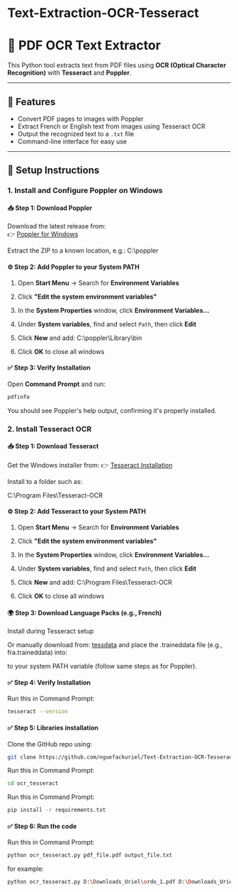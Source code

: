 # Text-Extraction-OCR-Tesseract


# 📝 PDF OCR Text Extractor 

This Python tool extracts text from PDF files using **OCR (Optical Character Recognition)** with **Tesseract** and **Poppler**.

---

## 🚀 Features

- Convert PDF pages to images with Poppler
- Extract French or English text from images using Tesseract OCR
- Output the recognized text to a `.txt` file
- Command-line interface for easy use

---

## 🔧 Setup Instructions

### 1. Install and Configure Poppler on Windows

#### 📥 Step 1: Download Poppler

Download the latest release from:  
👉 [Poppler for Windows](https://github.com/oschwartz10612/poppler-windows/releases/)

Extract the ZIP to a known location, e.g.: C:\poppler


#### ⚙️ Step 2: Add Poppler to your System PATH

1. Open **Start Menu** → Search for **Environment Variables**  
2. Click **"Edit the system environment variables"**  
3. In the **System Properties** window, click **Environment Variables...**  
4. Under **System variables**, find and select `Path`, then click **Edit**  
5. Click **New** and add: C:\poppler\Library\bin

6. Click **OK** to close all windows

#### ✅ Step 3: Verify Installation

Open **Command Prompt** and run:

```bash
pdfinfo
```
You should see Poppler's help output, confirming it's properly installed.


### 2. Install Tesseract OCR
#### 📥 Step 1: Download Tesseract
Get the Windows installer from:
👉 [Tesseract Installation](https://docs.coro.net/featured/agent/install-tesseract-windows/)

Install to a folder such as:

C:\Program Files\Tesseract-OCR

#### ⚙️ Step 2: Add Tesseract to your System PATH

1. Open **Start Menu** → Search for **Environment Variables**  
2. Click **"Edit the system environment variables"**  
3. In the **System Properties** window, click **Environment Variables...**  
4. Under **System variables**, find and select `Path`, then click **Edit**  
5. Click **New** and add: C:\Program Files\Tesseract-OCR

6. Click **OK** to close all windows

#### 🌍 Step 3: Download Language Packs (e.g., French)
Install during Tesseract setup

Or manually download from: [tessdata](https://github.com/tesseract-ocr/tessdata/blob/main/fra.traineddata)
and place the .traineddata file (e.g., fra.traineddata) into:

to your system PATH variable (follow same steps as for Poppler).

#### ✅ Step 4: Verify Installation
Run this in Command Prompt:

```bash
tesseract --version
```

#### ✅ Step 5: Libraries installation

Clone the GitHub repo using:

```bash
git clone https://github.com/nguefackuriel/Text-Extraction-OCR-Tesseract.git
```

Run this in Command Prompt:

```bash
cd ocr_tesseract
```

Run this in Command Prompt:

```bash
pip install -r requirements.txt
```

#### ✅ Step 6: Run the code
Run this in Command Prompt:

```bash
python ocr_tesseract.py pdf_file.pdf output_file.txt
```

for example:

```bash
python ocr_tesseract.py D:\Downloads_Uriel\ordo_1.pdf D:\Downloads_Uriel\ordo_1.txt
```
